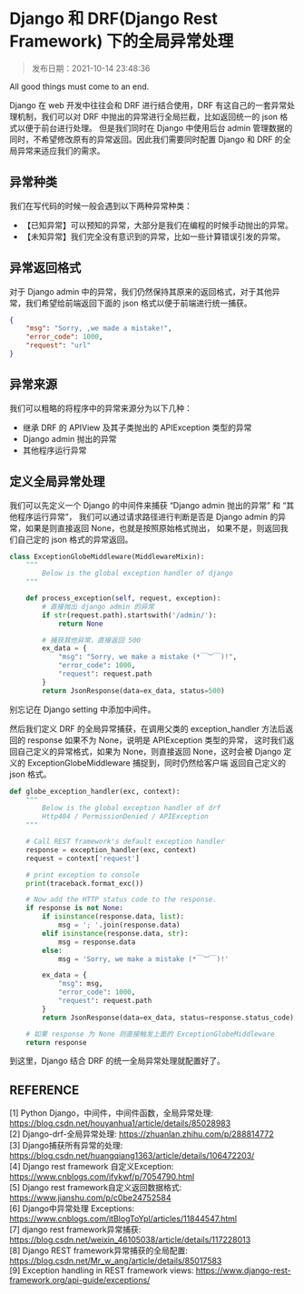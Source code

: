 # Django 和 DRF(Django Rest Framework) 下的全局异常处理

> 发布日期：2021-10-14 23:48:36

All good things must come to an end.

<!--more-->

Django 在 web 开发中往往会和 DRF 进行结合使用，DRF 有这自己的一套异常处理机制，我们可以对 DRF 中抛出的异常进行全局拦截，比如返回统一的 json 格式以便于前台进行处理。
但是我们同时在 Django 中使用后台 admin 管理数据的同时，不希望修改原有的异常返回。因此我们需要同时配置 Django 和 DRF 的全局异常来适应我们的需求。


## 异常种类

我们在写代码的时候一般会遇到以下两种异常种类：
- 【已知异常】可以预知的异常，大部分是我们在编程的时候手动抛出的异常。
- 【未知异常】我们完全没有意识到的异常，比如一些计算错误引发的异常。

## 异常返回格式

对于 Django admin 中的异常，我们仍然保持其原来的返回格式，对于其他异常，我们希望给前端返回下面的 json 格式以便于前端进行统一捕获。

```json
{
    "msg": "Sorry, ,we made a mistake!", 
    "error_code": 1000, 
    "request": "url"
}
```

## 异常来源

我们可以粗略的将程序中的异常来源分为以下几种：

- 继承 DRF 的 APIView 及其子类抛出的 APIException 类型的异常
- Django admin 抛出的异常
- 其他程序运行异常

## 定义全局异常处理

我们可以先定义一个 Django 的中间件来捕获 “Django admin 抛出的异常” 和 “其他程序运行异常”，
我们可以通过请求路径进行判断是否是 Django admin 的异常，如果是则直接返回 None，也就是按照原始格式抛出，
如果不是，则返回我们自己定的 json 格式的异常返回。

```python
class ExceptionGlobeMiddleware(MiddlewareMixin):
    """
        Below is the global exception handler of django
    """

    def process_exception(self, request, exception):
        # 直接抛出 django admin 的异常
        if str(request.path).startswith('/admin/'):
            return None

        # 捕获其他异常，直接返回 500
        ex_data = {
            "msg": "Sorry, we make a mistake (*￣︶￣)!",
            "error_code": 1000,
            "request": request.path
        }
        return JsonResponse(data=ex_data, status=500)
```
别忘记在 Django setting 中添加中间件。

然后我们定义 DRF 的全局异常捕获，在调用父类的 exception_handler 方法后返回的 response 如果不为 None，说明是 APIException 类型的异常，
这时我们返回自己定义的异常格式，如果为 None，则直接返回 None，这时会被 Django 定义的 ExceptionGlobeMiddleware 捕捉到，同时仍然给客户端
返回自己定义的 json 格式。

```python
def globe_exception_handler(exc, context):
    """
        Below is the global exception handler of drf
        Http404 / PermissionDenied / APIException
    """

    # Call REST framework's default exception handler
    response = exception_handler(exc, context)
    request = context['request']

    # print exception to console
    print(traceback.format_exc())

    # Now add the HTTP status code to the response.
    if response is not None:
        if isinstance(response.data, list):
            msg = '; '.join(response.data)
        elif isinstance(response.data, str):
            msg = response.data
        else:
            msg = 'Sorry, we make a mistake (*￣︶￣)!'

        ex_data = {
            "msg": msg,
            "error_code": 1000,
            "request": request.path
        }
        return JsonResponse(data=ex_data, status=response.status_code)

    # 如果 response 为 None 则直接触发上面的 ExceptionGlobeMiddleware
    return response
```

到这里，Django 结合 DRF 的统一全局异常处理就配置好了。

## REFERENCE
[1] Python Django，中间件，中间件函数，全局异常处理: https://blog.csdn.net/houyanhua1/article/details/85028983  
[2] Django-drf-全局异常处理: https://zhuanlan.zhihu.com/p/288814772  
[3] Django捕获所有异常的处理: https://blog.csdn.net/huangqiang1363/article/details/106472203/  
[4] Django rest framework 自定义Exception: https://www.cnblogs.com/ifykwf/p/7054790.html  
[5] Django rest framework自定义返回数据格式: https://www.jianshu.com/p/c0be24752584  
[6] Django中异常处理 Exceptions: https://www.cnblogs.com/itBlogToYpl/articles/11844547.html  
[7] django rest framework异常捕获: https://blog.csdn.net/weixin_46105038/article/details/117228013  
[8] Django REST framework异常捕获的全局配置: https://blog.csdn.net/Mr_w_ang/article/details/85017583  
[9] Exception handling in REST framework views: https://www.django-rest-framework.org/api-guide/exceptions/